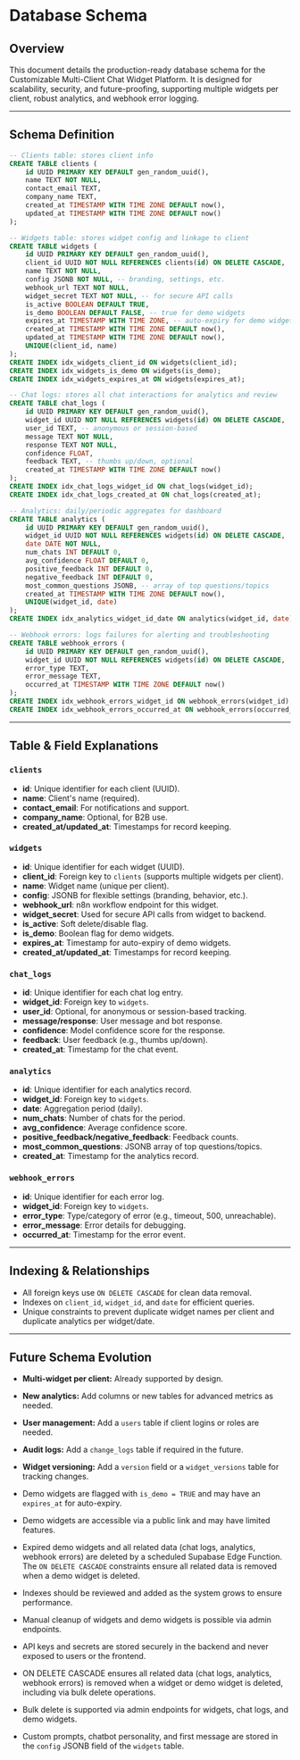 # Database Schema

## Overview
This document details the production-ready database schema for the Customizable Multi-Client Chat Widget Platform. It is designed for scalability, security, and future-proofing, supporting multiple widgets per client, robust analytics, and webhook error logging.

---

## Schema Definition

```sql
-- Clients table: stores client info
CREATE TABLE clients (
    id UUID PRIMARY KEY DEFAULT gen_random_uuid(),
    name TEXT NOT NULL,
    contact_email TEXT,
    company_name TEXT,
    created_at TIMESTAMP WITH TIME ZONE DEFAULT now(),
    updated_at TIMESTAMP WITH TIME ZONE DEFAULT now()
);

-- Widgets table: stores widget config and linkage to client
CREATE TABLE widgets (
    id UUID PRIMARY KEY DEFAULT gen_random_uuid(),
    client_id UUID NOT NULL REFERENCES clients(id) ON DELETE CASCADE,
    name TEXT NOT NULL,
    config JSONB NOT NULL, -- branding, settings, etc.
    webhook_url TEXT NOT NULL,
    widget_secret TEXT NOT NULL, -- for secure API calls
    is_active BOOLEAN DEFAULT TRUE,
    is_demo BOOLEAN DEFAULT FALSE, -- true for demo widgets
    expires_at TIMESTAMP WITH TIME ZONE, -- auto-expiry for demo widgets
    created_at TIMESTAMP WITH TIME ZONE DEFAULT now(),
    updated_at TIMESTAMP WITH TIME ZONE DEFAULT now(),
    UNIQUE(client_id, name)
);
CREATE INDEX idx_widgets_client_id ON widgets(client_id);
CREATE INDEX idx_widgets_is_demo ON widgets(is_demo);
CREATE INDEX idx_widgets_expires_at ON widgets(expires_at);

-- Chat logs: stores all chat interactions for analytics and review
CREATE TABLE chat_logs (
    id UUID PRIMARY KEY DEFAULT gen_random_uuid(),
    widget_id UUID NOT NULL REFERENCES widgets(id) ON DELETE CASCADE,
    user_id TEXT, -- anonymous or session-based
    message TEXT NOT NULL,
    response TEXT NOT NULL,
    confidence FLOAT,
    feedback TEXT, -- thumbs up/down, optional
    created_at TIMESTAMP WITH TIME ZONE DEFAULT now()
);
CREATE INDEX idx_chat_logs_widget_id ON chat_logs(widget_id);
CREATE INDEX idx_chat_logs_created_at ON chat_logs(created_at);

-- Analytics: daily/periodic aggregates for dashboard
CREATE TABLE analytics (
    id UUID PRIMARY KEY DEFAULT gen_random_uuid(),
    widget_id UUID NOT NULL REFERENCES widgets(id) ON DELETE CASCADE,
    date DATE NOT NULL,
    num_chats INT DEFAULT 0,
    avg_confidence FLOAT DEFAULT 0,
    positive_feedback INT DEFAULT 0,
    negative_feedback INT DEFAULT 0,
    most_common_questions JSONB, -- array of top questions/topics
    created_at TIMESTAMP WITH TIME ZONE DEFAULT now(),
    UNIQUE(widget_id, date)
);
CREATE INDEX idx_analytics_widget_id_date ON analytics(widget_id, date);

-- Webhook errors: logs failures for alerting and troubleshooting
CREATE TABLE webhook_errors (
    id UUID PRIMARY KEY DEFAULT gen_random_uuid(),
    widget_id UUID NOT NULL REFERENCES widgets(id) ON DELETE CASCADE,
    error_type TEXT,
    error_message TEXT,
    occurred_at TIMESTAMP WITH TIME ZONE DEFAULT now()
);
CREATE INDEX idx_webhook_errors_widget_id ON webhook_errors(widget_id);
CREATE INDEX idx_webhook_errors_occurred_at ON webhook_errors(occurred_at);
```

---

## Table & Field Explanations

### `clients`
- **id**: Unique identifier for each client (UUID).
- **name**: Client's name (required).
- **contact_email**: For notifications and support.
- **company_name**: Optional, for B2B use.
- **created_at/updated_at**: Timestamps for record keeping.

### `widgets`
- **id**: Unique identifier for each widget (UUID).
- **client_id**: Foreign key to `clients` (supports multiple widgets per client).
- **name**: Widget name (unique per client).
- **config**: JSONB for flexible settings (branding, behavior, etc.).
- **webhook_url**: n8n workflow endpoint for this widget.
- **widget_secret**: Used for secure API calls from widget to backend.
- **is_active**: Soft delete/disable flag.
- **is_demo**: Boolean flag for demo widgets.
- **expires_at**: Timestamp for auto-expiry of demo widgets.
- **created_at/updated_at**: Timestamps for record keeping.

### `chat_logs`
- **id**: Unique identifier for each chat log entry.
- **widget_id**: Foreign key to `widgets`.
- **user_id**: Optional, for anonymous or session-based tracking.
- **message/response**: User message and bot response.
- **confidence**: Model confidence score for the response.
- **feedback**: User feedback (e.g., thumbs up/down).
- **created_at**: Timestamp for the chat event.

### `analytics`
- **id**: Unique identifier for each analytics record.
- **widget_id**: Foreign key to `widgets`.
- **date**: Aggregation period (daily).
- **num_chats**: Number of chats for the period.
- **avg_confidence**: Average confidence score.
- **positive_feedback/negative_feedback**: Feedback counts.
- **most_common_questions**: JSONB array of top questions/topics.
- **created_at**: Timestamp for the analytics record.

### `webhook_errors`
- **id**: Unique identifier for each error log.
- **widget_id**: Foreign key to `widgets`.
- **error_type**: Type/category of error (e.g., timeout, 500, unreachable).
- **error_message**: Error details for debugging.
- **occurred_at**: Timestamp for the error event.

---

## Indexing & Relationships
- All foreign keys use `ON DELETE CASCADE` for clean data removal.
- Indexes on `client_id`, `widget_id`, and `date` for efficient queries.
- Unique constraints to prevent duplicate widget names per client and duplicate analytics per widget/date.

---

## Future Schema Evolution
- **Multi-widget per client:** Already supported by design.
- **New analytics:** Add columns or new tables for advanced metrics as needed.
- **User management:** Add a `users` table if client logins or roles are needed.
- **Audit logs:** Add a `change_logs` table if required in the future.
- **Widget versioning:** Add a `version` field or a `widget_versions` table for tracking changes.

- Demo widgets are flagged with `is_demo = TRUE` and may have an `expires_at` for auto-expiry.
- Demo widgets are accessible via a public link and may have limited features.
- Expired demo widgets and all related data (chat logs, analytics, webhook errors) are deleted by a scheduled Supabase Edge Function. The `ON DELETE CASCADE` constraints ensure all related data is removed when a demo widget is deleted.

- Indexes should be reviewed and added as the system grows to ensure performance.
- Manual cleanup of widgets and demo widgets is possible via admin endpoints.
- API keys and secrets are stored securely in the backend and never exposed to users or the frontend.

- ON DELETE CASCADE ensures all related data (chat logs, analytics, webhook errors) is removed when a widget or demo widget is deleted, including via bulk delete operations.
- Bulk delete is supported via admin endpoints for widgets, chat logs, and demo widgets.
- Custom prompts, chatbot personality, and first message are stored in the `config` JSONB field of the `widgets` table. 